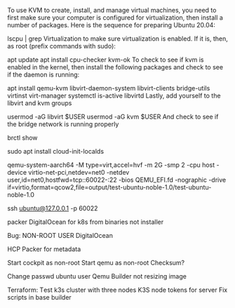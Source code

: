 To use KVM to create, install, and manage virtual machines, you need to first make sure your computer is configured for virtualization, then install a number of packages. Here is the sequence for preparing Ubuntu 20.04:

lscpu | grep Virtualization 
to make sure virtualization is enabled. If it is, then, as root (prefix commands with sudo):

apt update 
apt install cpu-checker 
kvm-ok 
To check to see if kvm is enabled in the kernel, then install the following packages and check to see if the daemon is running:

apt install qemu-kvm libvirt-daemon-system libvirt-clients bridge-utils virtinst virt-manager 
systemctl is-active libvirtd 
Lastly, add yourself to the libvirt and kvm groups

 usermod -aG libvirt $USER 
 usermod -aG kvm $USER 
And check to see if the bridge network is running properly

 brctl show 

 sudo apt install cloud-init-localds

qemu-system-aarch64 -M type=virt,accel=hvf -m 2G -smp 2 -cpu host -device virtio-net-pci,netdev=net0 -netdev user,id=net0,hostfwd=tcp::60022-:22 -bios QEMU_EFI.fd -nographic -drive if=virtio,format=qcow2,file=output/test-ubuntu-noble-1.0/test-ubuntu-noble-1.0

ssh ubuntu@127.0.0.1 -p 60022


packer DigitalOcean for k8s
    from binaries not installer

Bug: NON-ROOT USER DigitalOcean

HCP Packer for metadata

Start cockpit as non-root
Start qemu as non-root
Checksum?

Change passwd ubuntu user
Qemu Builder not resizing image

Terraform:
Тest k3s cluster with three nodes
K3S node tokens for server
Fix scripts in base builder
